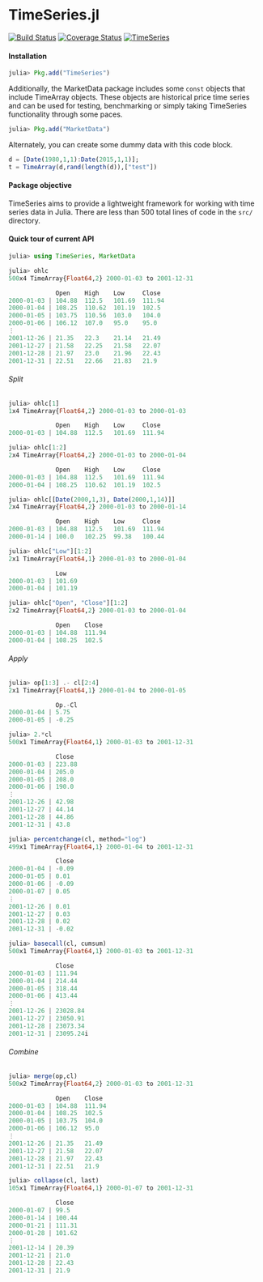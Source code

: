 TimeSeries.jl
============
[![Build Status](https://travis-ci.org/JuliaStats/TimeSeries.jl.png)](https://travis-ci.org/JuliaStats/TimeSeries.jl)
[![Coverage Status](https://coveralls.io/repos/JuliaStats/TimeSeries.jl/badge.png?branch=master)](https://coveralls.io/r/JuliaStats/TimeSeries.jl?branch=master)
[![TimeSeries](http://pkg.julialang.org/badges/TimeSeries_release.svg)](http://pkg.julialang.org/?pkg=TimeSeries&ver=release)

#### Installation

````julia
julia> Pkg.add("TimeSeries")
````
Additionally, the MarketData package includes some `const` objects that include TimeArray objects. These
objects are historical price time series and can be used for testing, benchmarking or simply taking TimeSeries
functionality through some paces. 

````julia
julia> Pkg.add("MarketData")
````

Alternately, you can create some dummy data with this code block.

````julia
d = [Date(1980,1,1):Date(2015,1,1)];
t = TimeArray(d,rand(length(d)),["test"])
````

#### Package objective

TimeSeries aims to provide a lightweight framework for working with time series data in Julia. There are less than 500 total lines of code 
in the `src/` directory.

#### Quick tour of current API

````julia
julia> using TimeSeries, MarketData

julia> ohlc
500x4 TimeArray{Float64,2} 2000-01-03 to 2001-12-31

             Open    High    Low     Close
2000-01-03 | 104.88  112.5   101.69  111.94
2000-01-04 | 108.25  110.62  101.19  102.5
2000-01-05 | 103.75  110.56  103.0   104.0
2000-01-06 | 106.12  107.0   95.0    95.0
⋮
2001-12-26 | 21.35   22.3    21.14   21.49
2001-12-27 | 21.58   22.25   21.58   22.07
2001-12-28 | 21.97   23.0    21.96   22.43
2001-12-31 | 22.51   22.66   21.83   21.9
````

###### Split

````julia
julia> ohlc[1]
1x4 TimeArray{Float64,2} 2000-01-03 to 2000-01-03

             Open    High    Low     Close
2000-01-03 | 104.88  112.5   101.69  111.94

julia> ohlc[1:2]
2x4 TimeArray{Float64,2} 2000-01-03 to 2000-01-04

             Open    High    Low     Close
2000-01-03 | 104.88  112.5   101.69  111.94
2000-01-04 | 108.25  110.62  101.19  102.5

julia> ohlc[[Date(2000,1,3), Date(2000,1,14)]]
2x4 TimeArray{Float64,2} 2000-01-03 to 2000-01-14

             Open    High    Low     Close
2000-01-03 | 104.88  112.5   101.69  111.94
2000-01-14 | 100.0   102.25  99.38   100.44

julia> ohlc["Low"][1:2]
2x1 TimeArray{Float64,1} 2000-01-03 to 2000-01-04

             Low
2000-01-03 | 101.69
2000-01-04 | 101.19

julia> ohlc["Open", "Close"][1:2]
2x2 TimeArray{Float64,2} 2000-01-03 to 2000-01-04

             Open    Close
2000-01-03 | 104.88  111.94
2000-01-04 | 108.25  102.5
````

###### Apply

````julia
julia> op[1:3] .- cl[2:4]
2x1 TimeArray{Float64,1} 2000-01-04 to 2000-01-05

             Op.-Cl
2000-01-04 | 5.75
2000-01-05 | -0.25

julia> 2.*cl
500x1 TimeArray{Float64,1} 2000-01-03 to 2001-12-31

             Close
2000-01-03 | 223.88
2000-01-04 | 205.0
2000-01-05 | 208.0
2000-01-06 | 190.0
⋮
2001-12-26 | 42.98
2001-12-27 | 44.14
2001-12-28 | 44.86
2001-12-31 | 43.8

julia> percentchange(cl, method="log")
499x1 TimeArray{Float64,1} 2000-01-04 to 2001-12-31

             Close
2000-01-04 | -0.09
2000-01-05 | 0.01
2000-01-06 | -0.09
2000-01-07 | 0.05
⋮
2001-12-26 | 0.01
2001-12-27 | 0.03
2001-12-28 | 0.02
2001-12-31 | -0.02

julia> basecall(cl, cumsum)
500x1 TimeArray{Float64,1} 2000-01-03 to 2001-12-31

             Close
2000-01-03 | 111.94
2000-01-04 | 214.44
2000-01-05 | 318.44
2000-01-06 | 413.44
⋮
2001-12-26 | 23028.84
2001-12-27 | 23050.91
2001-12-28 | 23073.34
2001-12-31 | 23095.24i
````

###### Combine

````julia
julia> merge(op,cl)
500x2 TimeArray{Float64,2} 2000-01-03 to 2001-12-31

             Open    Close
2000-01-03 | 104.88  111.94
2000-01-04 | 108.25  102.5
2000-01-05 | 103.75  104.0
2000-01-06 | 106.12  95.0
⋮
2001-12-26 | 21.35   21.49
2001-12-27 | 21.58   22.07
2001-12-28 | 21.97   22.43
2001-12-31 | 22.51   21.9

julia> collapse(cl, last)
105x1 TimeArray{Float64,1} 2000-01-07 to 2001-12-31

             Close
2000-01-07 | 99.5
2000-01-14 | 100.44
2000-01-21 | 111.31
2000-01-28 | 101.62
⋮
2001-12-14 | 20.39
2001-12-21 | 21.0
2001-12-28 | 22.43
2001-12-31 | 21.9
````
